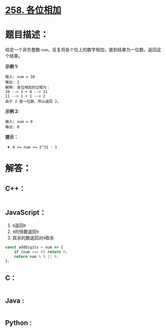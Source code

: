 # [258. 各位相加](https://leetcode-cn.com/problems/add-digits/)

# 题目描述：

给定一个非负整数 `num`，反复将各个位上的数字相加，直到结果为一位数。返回这个结果。



**示例 1:**

```
输入: num = 38
输出: 2 
解释: 各位相加的过程为：
38 --> 3 + 8 --> 11
11 --> 1 + 1 --> 2
由于 2 是一位数，所以返回 2。
```

**示例 2:**

```
输入: num = 0
输出: 0
```

**提示：**

- `0 <= num <= 2^31 - 1`





# 解答：

## C++：

```cpp

```

## JavaScript：

1. `0`返回`0`
2. `9`的倍数返回`9`
3. 其余的数返回对`9`取余

```JavaScript
const addDigits = num => {
    if (num === 0) return 0;
    return num % 9 || 9;
};
```

## C：

```c

```

## Java :

```java

```

## Python :

```python

```


